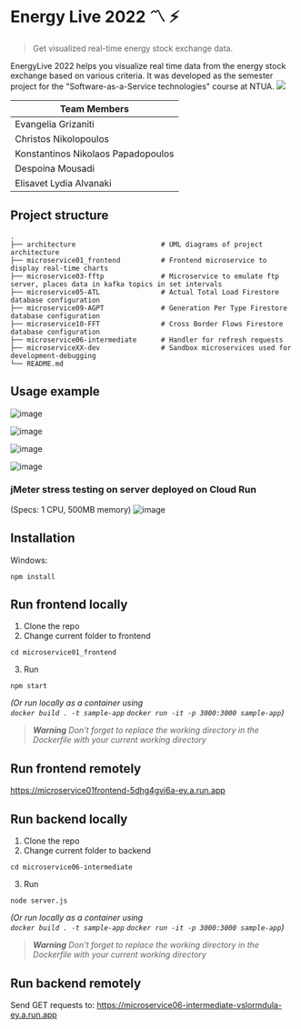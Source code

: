 # Energy Live 2022 :part_alternation_mark: :zap:
> Get visualized real-time energy stock exchange data.


EnergyLive 2022 helps you visualize real time data from the energy stock exchange based on various criteria. 
It was developed as the semester project for the "Software-as-a-Service technologies" course at NTUA.
![](header.png)

| Team Members |
|---------------------|
|Evangelia Grizaniti|
|Christos Nikolopoulos|
|Konstantinos Nikolaos Papadopoulos|
|Despoina Mousadi|
|Elisavet Lydia Alvanaki|

## Project structure

    .
    ├── architecture                     # UML diagrams of project architecture
    ├── microservice01_frontend          # Frontend microservice to display real-time charts 
    ├── microservice03-fftp              # Microservice to emulate ftp server, places data in kafka topics in set intervals 
    ├── microservice05-ATL               # Actual Total Load Firestore database configuration
    ├── microservice09-AGPT              # Generation Per Type Firestore database configuration
    ├── microservice10-FFT               # Cross Border Flows Firestore database configuration
    ├── microservice06-intermediate      # Handler for refresh requests
    ├── microserviceXX-dev               # Sandbox microservices used for development-debugging
    └── README.md

## Usage example
![image](https://user-images.githubusercontent.com/49884434/179519926-501d564c-faaa-425b-9ec3-6ae440c40746.png)

![image](https://user-images.githubusercontent.com/49884434/179599967-d7fd1122-243b-472e-8f81-6e7b8403c0ae.png)

![image](https://user-images.githubusercontent.com/49884434/179520398-1540c591-721e-4619-9aff-009ebf4de313.png)

![image](https://user-images.githubusercontent.com/49884434/179520556-3d5797a2-cfd9-4927-91b0-61d24fc27e27.png)

### jMeter stress testing on server deployed on Cloud Run
(Specs: 1 CPU, 500MB memory)
![image](https://user-images.githubusercontent.com/49884434/179575851-fe697617-b0aa-4882-b83b-e4cca290b6ce.png)


## Installation

Windows:

```
npm install
```
## Run frontend locally 
1) Clone the repo
2) Change current folder to frontend
```
cd microservice01_frontend
```
3) Run
```
npm start
```
<em>(Or run locally as a container using <br>
```docker build . -t sample-app```
```docker run -it -p 3000:3000 sample-app```)<br>
> **Warning**
> Don't forget to replace the working directory in the Dockerfile with your current working directory
</em>



## Run frontend remotely
https://microservice01frontend-5dhg4gvi6a-ey.a.run.app

## Run backend locally 
1) Clone the repo
2) Change current folder to backend
```
cd microservice06-intermediate
```
3) Run 
```
node server.js
```
<em>(Or run locally as a container using <br>
```docker build . -t sample-app```
```docker run -it -p 3000:3000 sample-app```)<br>
> **Warning**
> Don't forget to replace the working directory in the Dockerfile with your current working directory
</em>

## Run backend remotely
Send GET requests to: https://microservice06-intermediate-vslormdula-ey.a.run.app
 
